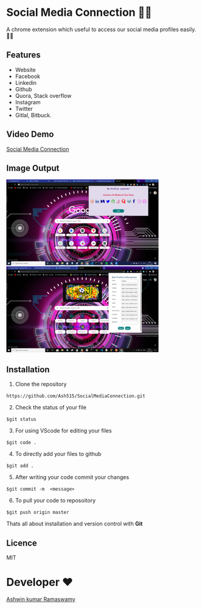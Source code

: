 # Social Media Connection 👨‍💻

A chrome extension which useful to access our social media profiles easily.🤟📱

## Features 
- Website
- Facebook
- Linkedin
- Github
- Quora, Stack overflow
- Instagram
- Twitter
- Gitlal, Bitbuck.

## Video Demo
[Social Media Connection](https://www.youtube.com/watch?v=_kaKUzQTMuY&t=54s)

## Image Output

<img src="SocialMediaLauncher.png" width=400px> <img src="Output.png" width=400px>


## Installation 
1. Clone the repository 
```
https://github.com/Ash515/SocialMediaConnection.git
```
2. Check the status of your file 
```
$git status
```
3. For using VScode for editing your files 
```
$git code .
```
4. To directly add your files to github
```
$git add .
```
5. After writing your code commit your changes 
```
$git commit -m  <message>
```
6. To pull your code to reposoitory
```
$git push origin master
```
Thats all about installation and version control with **Git**

## Licence
MIT

# Developer ❤
[Ashwin kumar Ramaswamy](https://github.com/Ash515)



